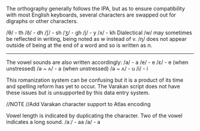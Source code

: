 The orthography generally follows the IPA, but as to ensure compatibility with most English keyboards, several characters are swapped out for digraphs or other characters.

/θ/ - th
/ð/ - dh
/ʃ/ - sh
/ʒ/ - gh
/j/ - y
/x/ - kh
Dialectical /w/ may sometimes be reflected in writing, being noted as w instead of v.
/ŋ/ does not appear outside of being at the end of a word and so is written as n.

----

The vowel sounds are also written accordingly:
/a/ - a
/e/ - e
/ɛ/ - e (when unstressed)
/ə ~ ʌ/ - a (when unstressed)
/ə ~ ʌ/ - u
/i/ - i

This romanization system can be confusing but it is a product of its time and spelling reform has yet to occur.
The Varakan script does not have these issues but is unsupported by this data entry system.

//NOTE
//Add Varakan character support to Atlas encoding

Vowel length is indicated by duplicating the character. Two of the vowel indicates a long sound.
/aː/ - aa
/a/ - a
